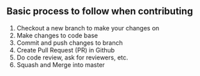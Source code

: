 ## Basic process to follow when contributing
  1. Checkout a new branch to make your changes on
  2. Make changes to code base
  3. Commit and push changes to branch
  4. Create Pull Request (PR) in Github
  5. Do code review, ask for reviewers, etc.
  6. Squash and Merge into master

